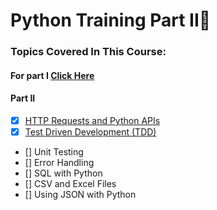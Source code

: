 # Python Training Part II:snake:

### Topics Covered In This Course:

#### For part I [Click Here](/docs/Week3_Python%20)

#### Part II
- [x] [HTTP Requests and Python APIs](APIs)
- [x] [Test Driven Development (TDD)](Test_Driven_Development)
- [] Unit Testing
- [] Error Handling
- [] SQL with Python
- [] CSV and Excel Files 
- [] Using JSON with Python


